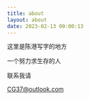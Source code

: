 ```yaml
---
title: about
layout: about
date: 2023-02-13 00:00:13
---
```

这里是陈港写字的地方

一个努力求生存的人

联系我请 

CG37@outlook.com